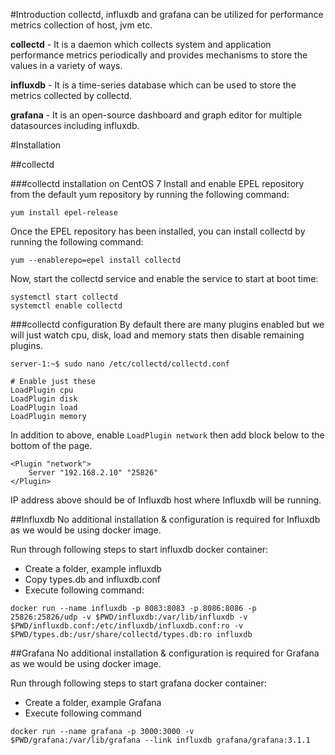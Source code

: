 #Introduction
collectd, influxdb and grafana can be utilized for performance metrics collection of host, jvm etc.

**collectd** - It is a daemon which collects system and application performance metrics periodically and provides mechanisms to store the values in a variety of ways.

**influxdb** - It is a time-series database which can be used to store the metrics collected by collectd.

**grafana** - It is an open-source dashboard and graph editor for multiple datasources including influxdb.

#Installation

##collectd

###collectd installation on CentOS 7
Install and enable EPEL repository from the default yum repository by running the following command:

```
yum install epel-release
```
Once the EPEL repository has been installed, you can install collectd by running the following command:

```
yum --enablerepo=epel install collectd
```
Now, start the collectd service and enable the service to start at boot time:

```
systemctl start collectd
systemctl enable collectd
```
###collectd configuration
By default there are many plugins enabled but we will just watch cpu, disk, load and memory stats then disable remaining plugins.
```
server-1:~$ sudo nano /etc/collectd/collectd.conf

# Enable just these
LoadPlugin cpu
LoadPlugin disk
LoadPlugin load
LoadPlugin memory
```
In addition to above, enable `LoadPlugin network` then add block below to the bottom of the page.

```
<Plugin "network">
    Server "192.168.2.10" "25826"
</Plugin>
```
IP address above should be of Influxdb host where Influxdb will be running.

##Influxdb
No additional installation & configuration is required for Influxdb as we would be using docker image.

Run through following steps to start influxdb docker container:
- Create a folder, example influxdb
- Copy types.db and influxdb.conf
- Execute following command:
```
docker run --name influxdb -p 8083:8083 -p 8086:8086 -p 25826:25826/udp -v $PWD/influxdb:/var/lib/influxdb -v $PWD/influxdb.conf:/etc/influxdb/influxdb.conf:ro -v $PWD/types.db:/usr/share/collectd/types.db:ro influxdb
```

##Grafana
No additional installation & configuration is required for Grafana as we would be using docker image.

Run through following steps to start grafana docker container:
- Create a folder, example Grafana
- Execute following command
```
docker run --name grafana -p 3000:3000 -v $PWD/grafana:/var/lib/grafana --link influxdb grafana/grafana:3.1.1
```
